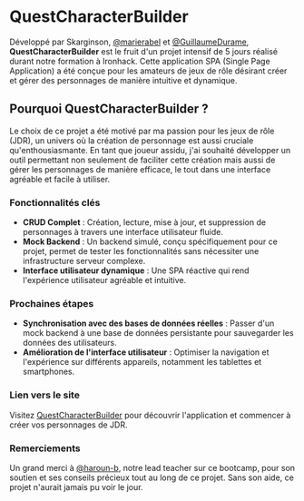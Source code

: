 # QuestCharacterBuilder

Développé par Skarginson, [@marierabel](https://github.com/marierabel) et [@GuillaumeDurame](https://github.com/GuillaumeDurame), **QuestCharacterBuilder** est le fruit d'un projet intensif de 5 jours réalisé durant notre formation à Ironhack. Cette application SPA (Single Page Application) a été conçue pour les amateurs de jeux de rôle désirant créer et gérer des personnages de manière intuitive et dynamique.

## Pourquoi QuestCharacterBuilder ?

Le choix de ce projet a été motivé par ma passion pour les jeux de rôle (JDR), un univers où la création de personnage est aussi cruciale qu'enthousiasmante. En tant que joueur assidu, j'ai souhaité développer un outil permettant non seulement de faciliter cette création mais aussi de gérer les personnages de manière efficace, le tout dans une interface agréable et facile à utiliser.

### Fonctionnalités clés

- **CRUD Complet** : Création, lecture, mise à jour, et suppression de personnages à travers une interface utilisateur fluide.
- **Mock Backend** : Un backend simulé, conçu spécifiquement pour ce projet, permet de tester les fonctionnalités sans nécessiter une infrastructure serveur complexe.
- **Interface utilisateur dynamique** : Une SPA réactive qui rend l'expérience utilisateur agréable et intuitive.

### Prochaines étapes

- **Synchronisation avec des bases de données réelles** : Passer d'un mock backend à une base de données persistante pour sauvegarder les données des utilisateurs.
- **Amélioration de l'interface utilisateur** : Optimiser la navigation et l'expérience sur différents appareils, notamment les tablettes et smartphones.

### Lien vers le site

Visitez [QuestCharacterBuilder](https://questcharacterbuilder.netlify.app/) pour découvrir l'application et commencer à créer vos personnages de JDR.

### Remerciements

Un grand merci à [@haroun-b](https://github.com/haroun-b), notre lead teacher sur ce bootcamp, pour son soutien et ses conseils précieux tout au long de ce projet. Sans son aide, ce projet n'aurait jamais pu voir le jour.
